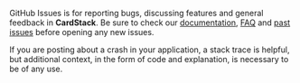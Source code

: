 GitHub Issues is for reporting bugs, discussing features and general feedback in **CardStack**. Be sure to check our [documentation](http://cocoadocs.org/docsets/CardStack), [FAQ](https://github.com/hyperoslo/CardStack/wiki/FAQ) and [past issues](https://github.com/hyperoslo/CardStack/issues?state=closed) before opening any new issues.

If you are posting about a crash in your application, a stack trace is helpful, but additional context, in the form of code and explanation, is necessary to be of any use.
